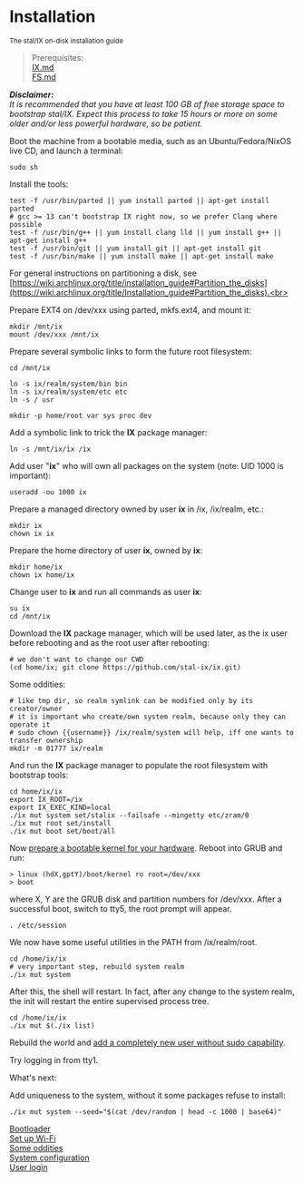 # Installation
<sup> The stal/IX on-disk installation guide </sup>

> Prerequisites:<br>
> [IX.md](IX.md)<br>
> [FS.md](FS.md)<br>

**_Disclaimer:_**<br>
*It is recommended that you have at least 100 GB of free storage space to bootstrap stal/IX. Expect this process to take 15 hours or more on some older and/or less powerful hardware, so be patient.*

<!-- {% raw %} -->

Boot the machine from a bootable media, such as an Ubuntu/Fedora/NixOS live CD, and launch a terminal:

```shell
sudo sh
```

Install the tools:

```shell
test -f /usr/bin/parted || yum install parted || apt-get install parted
# gcc >= 13 can't bootstrap IX right now, so we prefer Clang where possible	
test -f /usr/bin/g++ || yum install clang lld || yum install g++ || apt-get install g++
test -f /usr/bin/git || yum install git || apt-get install git
test -f /usr/bin/make || yum install make || apt-get install make
```

For general instructions on partitioning a disk, see<br>
[https://wiki.archlinux.org/title/installation_guide#Partition_the_disks](https://wiki.archlinux.org/title/Installation_guide#Partition_the_disks).<br>

Prepare EXT4 on /dev/xxx using parted, mkfs.ext4, and mount it:

```shell
mkdir /mnt/ix
mount /dev/xxx /mnt/ix
```

Prepare several symbolic links to form the future root filesystem:

```shell
cd /mnt/ix

ln -s ix/realm/system/bin bin
ln -s ix/realm/system/etc etc
ln -s / usr

mkdir -p home/root var sys proc dev
```

Add a symbolic link to trick the **IX** package manager:

```shell
ln -s /mnt/ix/ix /ix
```

Add user "**ix**" who will own all packages on the system (note: UID 1000 is important):

```shell
useradd -ou 1000 ix
```

Prepare a managed directory owned by user **ix** in /ix, /ix/realm, etc.:

```shell
mkdir ix
chown ix ix
```

Prepare the home directory of user **ix**, owned by **ix**:

```shell
mkdir home/ix
chown ix home/ix
```

Change user to **ix** and run all commands as user **ix**:

```shell
su ix
cd /mnt/ix
```

Download the **IX** package manager, which will be used later, as the ix user before rebooting and as the root user after rebooting:

```shell
# we don't want to change our CWD
(cd home/ix; git clone https://github.com/stal-ix/ix.git)
```

Some oddities:

```shell
# like tmp dir, so realm symlink can be modified only by its creator/owner
# it is important who create/own system realm, because only they can operate it
# sudo chown {{username}} /ix/realm/system will help, iff one wants to transfer ownership 
mkdir -m 01777 ix/realm
```

And run the **IX** package manager to populate the root filesystem with bootstrap tools:

```shell
cd home/ix/ix
export IX_ROOT=/ix
export IX_EXEC_KIND=local
./ix mut system set/stalix --failsafe --mingetty etc/zram/0
./ix mut root set/install
./ix mut boot set/boot/all
```

Now [prepare a bootable kernel for your hardware](KERNEL.md). Reboot into GRUB and run:

```shell
> linux (hdX,gptY)/boot/kernel ro root=/dev/xxx
> boot
```

where X, Y are the GRUB disk and partition numbers for /dev/xxx.
After a successful boot, switch to tty5, the root prompt will appear.

```shell
. /etc/session
```

We now have some useful utilities in the PATH from /ix/realm/root.

```shell
cd /home/ix/ix
# very important step, rebuild system realm
./ix mut system
```

After this, the shell will restart. In fact, after any change to the system realm, the init will restart the entire supervised process tree.

```shell
cd /home/ix/ix
./ix mut $(./ix list)
```

Rebuild the world and [add a completely new user without sudo capability](https://stal-ix.github.io/ETC#add-user).<br>

Try logging in from tty1.

What's next: 

Add uniqueness to the system, without it some packages refuse to install:

```shell
./ix mut system --seed="$(cat /dev/random | head -c 1000 | base64)"
```

[Bootloader](GRUB.md)<br>
[Set up Wi-Fi](WIFI.md)<br>
[Some oddities](CAVEATS.md)<br>
[System configuration](ETC.md)<br>
[User login](LOGIN.md)

<!-- {% endraw %} -->

